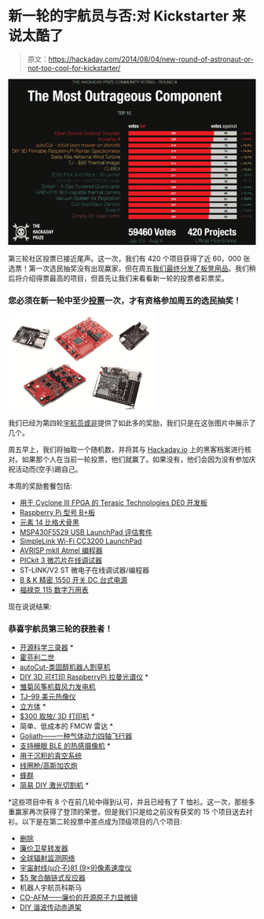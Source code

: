 # 新一轮的宇航员与否:对 Kickstarter 来说太酷了

> 原文：<https://hackaday.com/2014/08/04/new-round-of-astronaut-or-not-too-cool-for-kickstarter/>

[![astronaut-or-not-round3-results](img/6a7ef61ef18ca93df9276da2a998db44.png)](https://hackaday.com/wp-content/uploads/2014/08/astronaut-or-not-round3-results.png)

第三轮社区投票已接近尾声。这一次，我们有 420 个项目获得了近 60，000 张选票！第一次选民抽奖没有出现赢家，但在周五[我们最终分发了板凳用品](http://hackaday.com/2014/08/01/prize/)。我们稍后将介绍得票最高的项目，但首先让我们来看看新一轮的投票者彩票奖。

### 您必须在新一轮中至少[投票](http://hackaday.io/prize/vote)一次，才有资格参加周五的选民抽奖！

![voter-lottery-4-prizes](img/88e0f034ef0909fda2a5128838b83839.png)

我们已经为第四轮[宇航员或非](http://hackaday.io/prize/vote)提供了如此多的奖励，我们只是在这张图片中展示了几个。

周五早上，我们将抽取一个随机数，并将其与 [Hackaday.io](http://hackaday.io) 上的黑客档案进行核对。如果那个人在当前一轮投票，他们就赢了。如果没有，他们会因为没有参加庆祝活动而(空手)踢自己。

本周的奖励套餐包括:

*   [用于 Cyclone III FPGA 的 Terasic Technologies DE0 开发板](http://www.terasic.com.tw/cgi-bin/page/archive.pl?Language=English&No=364)
*   [Raspberry Pi 型号 B+板](http://www.raspberrypi.org/product/model-b-plus/)
*   [元素 14 比格犬骨黑](http://www.newark.com/element14/bbone-black-4g/beaglebone-black-rev-c-cortex/dp/52X5548)
*   [MSP430F5529 USB LaunchPad 评估套件](http://www.ti.com/tool/msp-exp430f5529lp)
*   [SimpleLink Wi-Fi CC3200 LaunchPad](http://www.ti.com/tool/cc3200-launchxl)
*   [AVRISP mkII Atmel 编程器](http://www.atmel.com/tools/avrispmkii.aspx)
*   [PICkit 3 微芯片在线调试器](http://www.microchip.com/DevelopmentTools/ProductDetails.aspx?PartNO=pg164130)
*   ST-LINK/V2 ST 微电子在线调试器/编程器
*   [B & K 精密 1550 开关 DC 台式电源](http://www.bkprecision.com/products/power-supplies/1550-switching-dc-bench-power-supply-with-usb-charger-output-1-36v-0-3a.html)
*   [福禄克 115 数字万用表](http://en-us.fluke.com/products/digital-multimeters/fluke-115-digital-multimeter.html)

现在说说结果:

### 恭喜宇航员第三轮的获胜者！

*   [开源科学三录器](http://hackaday.io/project/1395) *
*   [霍芬利二世](http://hackaday.io/project/205)
*   [autoCut-类固醇机器人割草机](http://hackaday.io/project/1797)
*   [DIY 3D 可打印 RaspberryPi 拉曼光谱仪](http://hackaday.io/project/1279) *
*   [雏菊风筝机载风力发电机](http://hackaday.io/project/1743)
*   [TJ–99 美元热像仪](http://hackaday.io/project/1974)
*   [立方体](http://hackaday.io/project/270) *
*   [$300 取放/ 3D 打印机](http://hackaday.io/project/963) *
*   简单、低成本的 FMCW 雷达 *
*   [Goliath——一种气体动力四轴飞行器](http://hackaday.io/project/1230)
*   [支持栅眼 BLE 的热感摄像机](http://hackaday.io/project/1389) *
*   [用于沉积的真空系统](http://hackaday.io/project/190)
*   [线圈枪/高斯加农炮](http://hackaday.io/project/970)
*   [蜂群](http://hackaday.io/project/988)
*   [简易 DIY 激光切割机](http://hackaday.io/project/316) *

*这些项目中有 8 个在前几轮中得到认可，并且已经有了 T 恤衫。这一次，那些多重赢家再次获得了登顶的荣誉。但是我们只是给之前没有获奖的 15 个项目送去衬衫。以下是在第二轮投票中差点成为顶级项目的八个项目:

*   [删除](http://hackaday.io/project/2025)
*   [廉价卫星转发器](http://hackaday.io/project/1233)
*   [全球辐射监测网络](http://hackaday.io/project/1662)
*   [宇宙射线(μ介子)81 (9×9)像素速度仪](http://hackaday.io/project/1700)
*   [$5 聚合酶链式反应器](http://hackaday.io/project/1864)
*   机器人宇航员科斯马
*   [CO-AFM——廉价的开源原子力显微镜](http://hackaday.io/project/2169)
*   [DIY 谐波传动赤道架](http://hackaday.io/project/967)